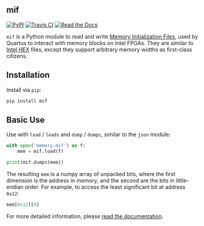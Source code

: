 mif
---

[![PyPI](https://img.shields.io/pypi/v/mif)](https://pypi.org/project/mif/)
[![Travis CI](https://img.shields.io/travis/com/agrif/mif/master)](https://travis-ci.com/agrif/mif)
[![Read the Docs](https://img.shields.io/readthedocs/mif/latest)][docs]

 [docs]: https://mif.readthedocs.io/en/latest/

`mif` is a Python module to read and write [Memory Initialization
Files][mif], used by Quartus to interact with memory blocks on Intel
FPGAs. They are similar to [Intel HEX][hex] files, except they support
arbitrary memory widths as first-class citizens.

 [mif]: https://www.intel.com/content/www/us/en/programmable/quartushelp/13.0/mergedProjects/reference/glossary/def_mif.htm
 [hex]: https://en.wikipedia.org/wiki/Intel_HEX

## Installation

Install via `pip`:

```python
pip install mif
```

## Basic Use

Use with `load` / `loads` and `dump` / `dumps`, similar to the `json` module:

```python
with open('memory.mif') as f:
    mem = mif.load(f)

print(mif.dumps(mem))
```

The resulting `mem` is a numpy array of unpacked bits, where the first
dimension is the address in memory, and the second are the bits in
little-endian order. For example, to access the least significant bit
at address `0x12`:

```python
mem[0x12][0]
```

For more detailed information, please [read the documentation][docs].
